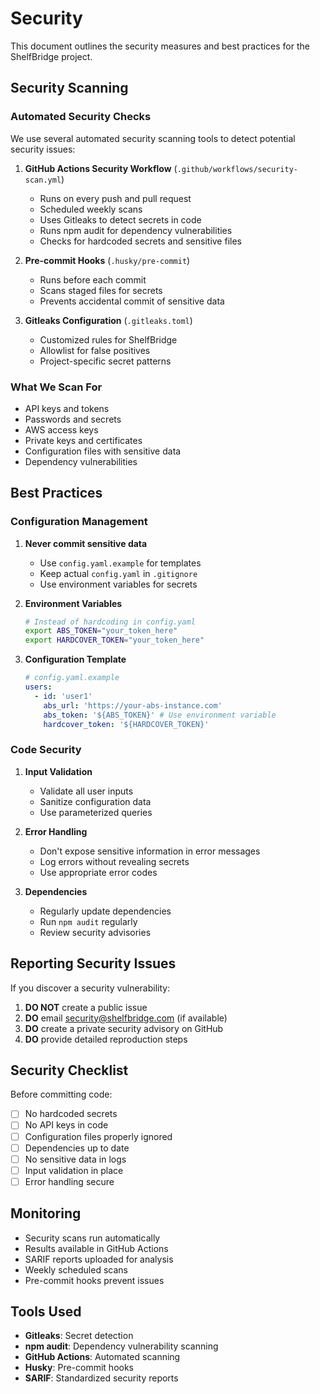 # Security

This document outlines the security measures and best practices for the ShelfBridge project.

## Security Scanning

### Automated Security Checks

We use several automated security scanning tools to detect potential security issues:

1. **GitHub Actions Security Workflow** (`.github/workflows/security-scan.yml`)
   - Runs on every push and pull request
   - Scheduled weekly scans
   - Uses Gitleaks to detect secrets in code
   - Runs npm audit for dependency vulnerabilities
   - Checks for hardcoded secrets and sensitive files

2. **Pre-commit Hooks** (`.husky/pre-commit`)
   - Runs before each commit
   - Scans staged files for secrets
   - Prevents accidental commit of sensitive data

3. **Gitleaks Configuration** (`.gitleaks.toml`)
   - Customized rules for ShelfBridge
   - Allowlist for false positives
   - Project-specific secret patterns

### What We Scan For

- API keys and tokens
- Passwords and secrets
- AWS access keys
- Private keys and certificates
- Configuration files with sensitive data
- Dependency vulnerabilities

## Best Practices

### Configuration Management

1. **Never commit sensitive data**
   - Use `config.yaml.example` for templates
   - Keep actual `config.yaml` in `.gitignore`
   - Use environment variables for secrets

2. **Environment Variables**

   ```bash
   # Instead of hardcoding in config.yaml
   export ABS_TOKEN="your_token_here"
   export HARDCOVER_TOKEN="your_token_here"
   ```

3. **Configuration Template**
   ```yaml
   # config.yaml.example
   users:
     - id: 'user1'
       abs_url: 'https://your-abs-instance.com'
       abs_token: '${ABS_TOKEN}' # Use environment variable
       hardcover_token: '${HARDCOVER_TOKEN}'
   ```

### Code Security

1. **Input Validation**
   - Validate all user inputs
   - Sanitize configuration data
   - Use parameterized queries

2. **Error Handling**
   - Don't expose sensitive information in error messages
   - Log errors without revealing secrets
   - Use appropriate error codes

3. **Dependencies**
   - Regularly update dependencies
   - Run `npm audit` regularly
   - Review security advisories

## Reporting Security Issues

If you discover a security vulnerability:

1. **DO NOT** create a public issue
2. **DO** email security@shelfbridge.com (if available)
3. **DO** create a private security advisory on GitHub
4. **DO** provide detailed reproduction steps

## Security Checklist

Before committing code:

- [ ] No hardcoded secrets
- [ ] No API keys in code
- [ ] Configuration files properly ignored
- [ ] Dependencies up to date
- [ ] No sensitive data in logs
- [ ] Input validation in place
- [ ] Error handling secure

## Monitoring

- Security scans run automatically
- Results available in GitHub Actions
- SARIF reports uploaded for analysis
- Weekly scheduled scans
- Pre-commit hooks prevent issues

## Tools Used

- **Gitleaks**: Secret detection
- **npm audit**: Dependency vulnerability scanning
- **GitHub Actions**: Automated scanning
- **Husky**: Pre-commit hooks
- **SARIF**: Standardized security reports
